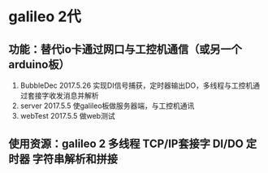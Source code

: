 # galileo 2代
## 功能：替代io卡通过网口与工控机通信（或另一个arduino板）
1. BubbleDec 2017.5.26 实现DI信号捕获，定时器输出DO，多线程与工控机通过套接字收发消息并解析
2. server 2017.5.5 使galileo板做服务器端，与工控机通讯
3. webTest 2017.5.5 做web测试

## 使用资源：galileo 2 多线程 TCP/IP套接字 DI/DO 定时器 字符串解析和拼接
